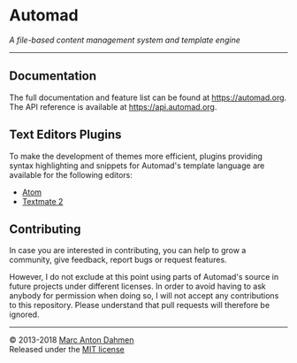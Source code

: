 # Automad

*A file-based content management system and template engine*

---

## Documentation

The full documentation and feature list can be found at https://automad.org.   
The API reference is available at https://api.automad.org.   

## Text Editors Plugins

To make the development of themes more efficient, plugins providing syntax highlighting and snippets for Automad's template language are available for the following editors:

*	[Atom](https://atom.io/packages/language-automad)
* 	[Textmate 2](https://bitbucket.org/marcantondahmen/automad.tmbundle)

## Contributing

In case you are interested in contributing, you can help to grow a community, give feedback, report bugs or request features.    

However, I do not exclude at this point using parts of Automad's source in future projects under different licenses. In order to avoid having to ask anybody for permission when doing so, I will not accept any contributions to this repository. Please understand that pull requests will therefore be ignored.   

---
      
© 2013-2018 [Marc Anton Dahmen](https://marcdahmen.de)     
Released under the [MIT license](https://automad.org/license) 